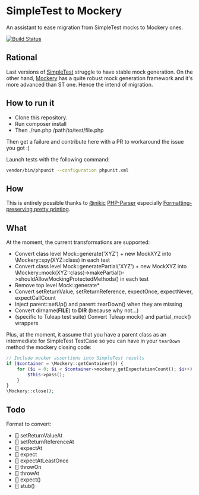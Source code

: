 SimpleTest to Mockery
=====================

An assistant to ease migration from SimpleTest mocks to Mockery ones.

[![Build Status](https://travis-ci.org/Enalean/simpletest2mockery.svg?branch=master)](https://travis-ci.org/Enalean/simpletest2mockery)

Rational
--------

Last versions of [SimpleTest](https://github.com/simpletest/simpletest) struggle to have stable mock generation. On the
other hand, [Mockery](https://github.com/mockery/mockery) has a quite robust mock generation framework and it's more
advanced than ST one. Hence the intend of migration.

How to run it
-------------

* Clone this repository.
* Run composer install
* Then ./run.php /path/to/test/file.php

Then get a failure and contribute here with a PR to workaround the issue you got :)

Launch tests with the following command:

```bash
vendor/bin/phpunit --configuration phpunit.xml
```

How
---

This is entirely possible thanks to [@nikic](https://twitter.com/nikita_ppv) [PHP-Parser](https://github.com/nikic/PHP-Parser)
especially [Formatting-preserving pretty printing](https://github.com/nikic/PHP-Parser/blob/master/doc/component/Pretty_printing.markdown#formatting-preserving-pretty-printing).

What
----

At the moment, the current transformations are supported:
- Convert class level Mock::generate('XYZ') + new MockXYZ into \Mockery::spy(XYZ::class) in each test
- Convert class level Mock::generatePartial('XYZ') + new MockXYZ into \Mockery::mock(XYZ::class)->makePartial()->shouldAllowMockingProtectedMethods() in each test
- Remove top level Mock::generate*
- Convert setReturnValue, setReturnReference, expectOnce, expectNever, expectCallCount
- Inject parent::setUp() and parent::tearDown() when they are missing
- Convert dirname(__FILE__) to __DIR__ (because why not...)
- (specific to Tuleap test suite) Convert Tuleap mock() and partial_mock() wrappers

Plus, at the moment, it assume that you have a parent class as an intermediate for SimpleTest TestCase so you can have
in your `tearDown` method the mockery closing code:

```php
// Include mocker assertions into SimpleTest results
if ($container = \Mockery::getContainer()) {
    for ($i = 0; $i < $container->mockery_getExpectationCount(); $i++) {
        $this->pass();
    }
}
\Mockery::close();
```

Todo
----

Format to convert:

- [] setReturnValueAt
- [] setReturnReferenceAt
- [] expectAt
- [] expect
- [] expectAtLeastOnce
- [] throwOn
- [] throwAt
- [] expect()
- [] stub()
